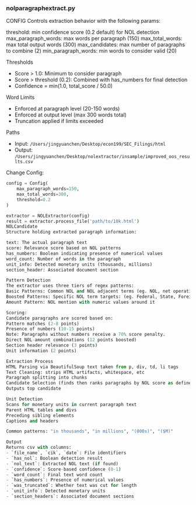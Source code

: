 ### nolparagraphextract.py

CONFIG
Controls extraction behavior with the following params:

threshold: min confidence score (0.2 default) for NOL detection
max_paragraph_words: max words per paragraph (150)
max_total_words: max total output words (300)
max_candidates: max number of paragraphs to combine (2)
min_paragraph_words: min words to consider valid (20)

Thresholds
- Score > 1.0: Minimum to consider paragraph
- Score > threshold (0.2): Combined with has_numbers for final detection
- Confidence = min(1.0, total_score / 50.0)

Word Limits
- Enforced at paragraph level (20-150 words)
- Enforced at output level (max 300 words total)
- Truncation applied if limits exceeded

Paths
- Input: `/Users/jingyuanchen/Desktop/econ199/SEC_Filings/html`
- Output: `/Users/jingyuanchen/Desktop/nolextractor/insample/improved_oos_results.csv`

Change Config:

```python
config = Config(
    max_paragraph_words=150,
    max_total_words=300,
    threshold=0.2
)

extractor = NOLExtractor(config)
result = extractor.process_file('path/to/10k.html')
NOLCandidate
Structure holding extracted paragraph information:

text: The actual paragraph text
score: Relevance score based on NOL patterns
has_numbers: Boolean indicating presence of numerical values
word_count: Number of words in the paragraph
unit_info: Detected monetary units (thousands, millions)
section_header: Associated document section

Pattern Detection
The extractor uses three tiers of regex patterns:
Basic Patterns: Common NOL and NOL adjacent terms (eg. NOL, net operating loss, carryforward)
Boosted Patterns: Specific NOL term targets: (eg. Federal, State, Foreign NOL)
Amount Pattern: NOL mention with numeric values around it

Scoring:
Candidate paragraphs are scored based on:
Pattern matches (2-8 points)
Presence of numbers (10-15 points)
Note: Paragraphs without numbers receive a 70% score penalty.
Direct NOL-amount combinations (12 points boosted)
Section header relevance (3 points)
Unit information (2 points)

Extraction Process
HTML Parsing via BeautifulSoup text taken from p, div, td, li tags
Text Cleaning: strips HTML artifacts, whitespace, etc
Paragraph splitting into chunks
Candidate Selection (finds then ranks paragraphs by NOL score as defined before)
Outputs top candidate 

Unit Detection
Scans for monetary units in current paragraph text
Parent HTML tables and divs
Preceding sibling elements
Captions and headers

Common patterns: "in thousands", "in millions", "(000s)", "($M)"

Output
Returns csv with columns:
- `file_name`, `cik`, `date`: File identifiers
- `has_nol`: Boolean detection result
- `nol_text`: Extracted NOL text (if found)
- `confidence`: Score-based confidence (0-1)
- `word_count`: Final text word count
- `has_numbers`: Presence of numerical values
- `was_truncated`: Whether text was cut for length
- `unit_info`: Detected monetary units
- `section_headers`: Associated document sections

